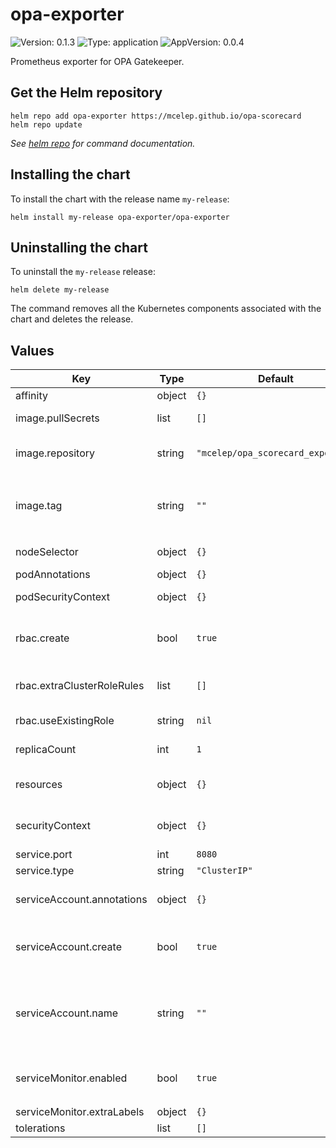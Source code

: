 # opa-exporter

![Version: 0.1.3](https://img.shields.io/badge/Version-0.1.3-informational?style=flat-square) ![Type: application](https://img.shields.io/badge/Type-application-informational?style=flat-square) ![AppVersion: 0.0.4](https://img.shields.io/badge/AppVersion-0.0.4-informational?style=flat-square)

Prometheus exporter for OPA Gatekeeper.

## Get the Helm repository

```shell
helm repo add opa-exporter https://mcelep.github.io/opa-scorecard
helm repo update
```

_See [helm repo](https://helm.sh/docs/helm/helm_repo/) for command documentation._

## Installing the chart

To install the chart with the release name `my-release`:

```shell
helm install my-release opa-exporter/opa-exporter
```

## Uninstalling the chart

To uninstall the `my-release` release:

```shell
helm delete my-release
```

The command removes all the Kubernetes components associated with the chart and deletes the release.

## Values

| Key | Type | Default | Description |
|-----|------|---------|-------------|
| affinity | object | `{}` | Pod affinity |
| image.pullSecrets | list | `[]` | List of image pull secrets |
| image.repository | string | `"mcelep/opa_scorecard_exporter"` | Image repository and name |
| image.tag | string | `""` | Overrides the image tag whose default is the chart `appVersion` |
| nodeSelector | object | `{}` | Pod node selector |
| podAnnotations | object | `{}` | Pod annotations |
| podSecurityContext | object | `{}` | Pod security context |
| rbac.create | bool | `true` | Whether to create Cluster Role and Cluster Role Binding |
| rbac.extraClusterRoleRules | list | `[]` | Extra ClusterRole rules |
| rbac.useExistingRole | string | `nil` | Use an existing ClusterRole/Role |
| replicaCount | int | `1` | Count of Pod replicas |
| resources | object | `{}` | Resources for the Agent container |
| securityContext | object | `{}` | Security context for the Agent container |
| service.port | int | `8080` | Service port |
| service.type | string | `"ClusterIP"` | Service type |
| serviceAccount.annotations | object | `{}` | Annotations to add to the service account |
| serviceAccount.create | bool | `true` | Whether to create the Service Account used by the Pod |
| serviceAccount.name | string | `""` | If not set and `create` is `true`, a name is generated using the fullname template |
| serviceMonitor.enabled | bool | `true` | Wherter to install `ServiceMonitor` or not |
| serviceMonitor.extraLabels | object | `{}` | Extra labels |
| tolerations | list | `[]` | Pod tolerations |
